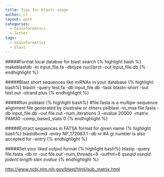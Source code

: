 ```yaml
---
title: Tips for blast+ usage
author: ct
layout: post
categories:
  - bioinformatics
  - letter
tags:
  - bioinformatics
  - blast
---
```


#####Format local databse for blast search
{% highlight bash %}
makeblastdb -in input_file.fa -dbtype nucl/prot -out input_file.db
{% endhighlight %}

#####Blast short sequences like miRNAs in your database
{% highlight bash%}
blastn -query test.fa -db input_file.db -task blastn-short -out test.out -strand plus
{% endhighlight %}

#####Run psiblast
{% highlight bash%}
#file.fasta is a multipe-sequence alignment file generated by clustralw or others
psiblast -in_msa file.fasta -db input_file.db -out file.out -num_iterations 3 -evalue 20000 -matrix PAM30 -comp_based_stats 0
{% endhighlight %}

#####Extract sequences in FATSA format for given name
{% highlight bash%}
blastdbcmd -entry NP_172083.1 -db nr #A gi number is also accepted for -entry
{% endhighlight %}

#####Set your liked output format
{% highlight bash%}
blastp -query file.fasta -db nr -out file.out -num_threads=8 -outfmt=6 
*qseqid sseqid pident length slen evalue*
{% endhighlight %}

http://www.ncbi.nlm.nih.gov/blast/html/sub_matrix.html
